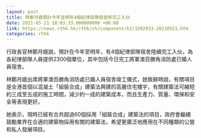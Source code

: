 ```yaml
---
layout: post
title: 林鄭月娥預計今年至明年4個紀律部隊宿舍將完工入伙
date: 2021-05-21 18:03:33.000000000 +08:00
link: https://news.rthk.hk/rthk/ch/component/k2/1592033-20210521.htm
categories: rthk
---
```


行政長官林鄭月娥說，預計在今年至明年，有4個紀律部隊宿舍陸續完工入伙，為各紀律部隊人員提供2300個單位，其中包括今日完工將軍澳百勝角消防處已婚人員宿舍。

林鄭月娥出席將軍澳百勝角消防處已婚人員宿舍竣工儀式，她致辭時說，有關項目是全港首個以混凝土「組裝合成」建築法興建的高層住宅樓宇，有關建築法可縮短約三成至五成的施工時間，減少約一成的建築成本，而且生產力、質量、環保和安全等表現更好。

她表示，現時已經有合共超過60個採用「組裝合成」建築法的項目，政府會繼續鼓勵業界在合適的建築物採用有關的建築法，希望更廣泛地應用在不同種類的公營和私人發展項目。
